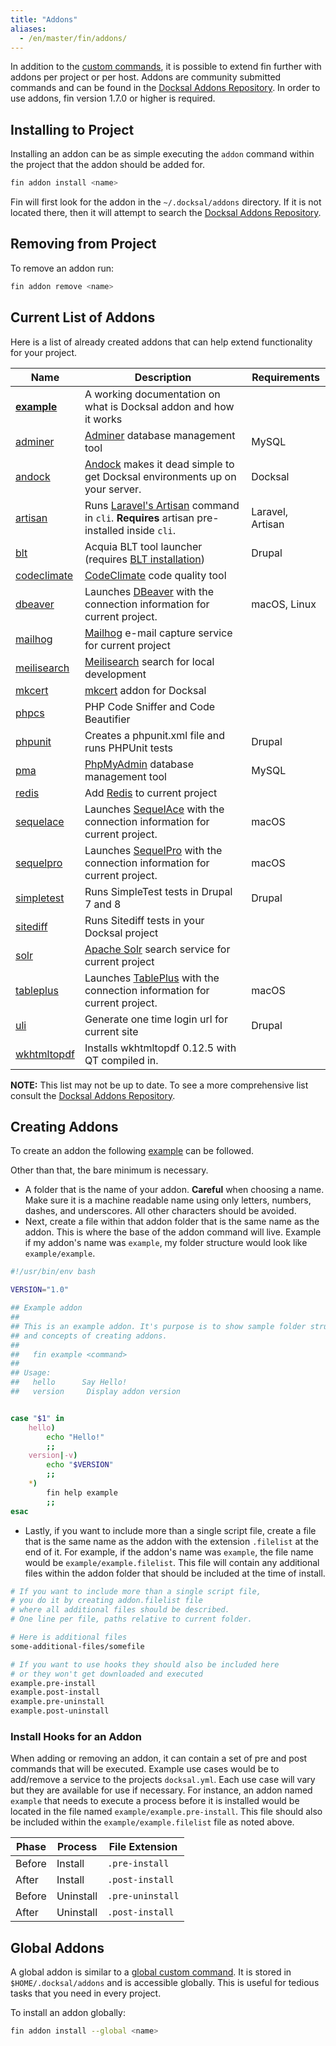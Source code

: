```yaml
---
title: "Addons"
aliases:
  - /en/master/fin/addons/
---
```


In addition to the [custom commands](/fin/custom-commands), it is possible to extend fin further with addons per project or per host. 
Addons are community submitted commands and can be found in the [Docksal Addons Repository](https://github.com/docksal/addons).
In order to use addons, fin version 1.7.0 or higher is required.

## Installing to Project

Installing an addon can be as simple executing the `addon` command within the project that the addon should be added for.

```bash
fin addon install <name>
```

Fin will first look for the addon in the `~/.docksal/addons` directory. If it is not located there, then it will attempt to search the [Docksal Addons Repository](https://github.com/docksal/addons).

## Removing from Project

To remove an addon run:

```bash
fin addon remove <name>
```

## Current List of Addons

Here is a list of already created addons that can help extend functionality for your project.

|   Name	|  Description 	|  Requirements 	|
|--- |--- |--- |
|   **[example](example)**	|  A working documentation on what is Docksal addon and how it works 	|  |
|   [adminer](adminer) | [Adminer](https://www.adminer.org/) database management tool | MySQL |
|   [andock](andock) | [Andock](https://andock.readthedocs.io/en/latest/) makes it dead simple to get Docksal environments up on your server. | Docksal |
|   [artisan](artisan) | Runs [Laravel's Artisan](https://laravel.com/docs/artisan) command in `cli`. **Requires** artisan pre-installed inside `cli`. | Laravel, Artisan |
|   [blt](blt) | Acquia BLT tool launcher (requires [BLT installation](https://blog.docksal.io/docksal-and-acquia-blt-1552540a3b9f)) | Drupal |
|   [codeclimate](codeclimate) | [CodeClimate](https://codeclimate.com/) code quality tool | |
|   [dbeaver](dbeaver) | Launches [DBeaver](https://dbeaver.io/) with the connection information for current project. | macOS, Linux |
|   [mailhog](mailhog) | [Mailhog](https://github.com/mailhog/MailHog) e-mail capture service for current project |  |
|   [meilisearch](meilisearch) | [Meilisearch](https://www.meilisearch.com/) search for local development | |
|   [mkcert](mkcert) | [mkcert](https://github.com/FiloSottile/mkcert) addon for Docksal |  |
|   [phpcs](phpcs) | PHP Code Sniffer and Code Beautifier | |
|   [phpunit](phpunit) | Creates a phpunit.xml file and runs PHPUnit tests | Drupal |
|   [pma](pma) | [PhpMyAdmin](https://www.phpmyadmin.net/) database management tool | MySQL |
|   [redis](redis) | Add [Redis](https://redis.io/) to current project |  |
|   [sequelace](sequelace) | Launches [SequelAce](https://github.com/Sequel-Ace/Sequel-Ace) with the connection information for current project. | macOS |
|   [sequelpro](sequelpro) | Launches [SequelPro](https://www.sequelpro.com) with the connection information for current project. | macOS |
|   [simpletest](simpletest) | Runs SimpleTest tests in Drupal 7 and 8 | Drupal |
|   [sitediff](sitediff) | Runs Sitediff tests in your Docksal project | |
|   [solr](solr) | [Apache Solr](http://lucene.apache.org/solr/) search service for current project |  |
|   [tableplus](tableplus) | Launches [TablePlus](https://www.tableplus.com) with the connection information for current project. | macOS |
|   [uli](uli) | Generate one time login url for current site | Drupal |
|   [wkhtmltopdf](wkhtmltopdf) | Installs wkhtmltopdf 0.12.5 with QT compiled in. |  |

__NOTE:__ This list may not be up to date. To see a more comprehensive list consult the [Docksal Addons Repository](https://github.com/docksal/addons). 

## Creating Addons

To create an addon the following [example](https://github.com/docksal/addons/tree/master/example) can be followed.

Other than that, the bare minimum is necessary.

* A folder that is the name of your addon. **Careful** when choosing a name. Make sure it is a machine readable name using only
letters, numbers, dashes, and underscores. All other characters should be avoided.
* Next, create a file within that addon folder that is the same name as the addon. This is where the base of the addon command will
live. Example if my addon's name was `example`, my folder structure would look like `example/example`.

```bash
#!/usr/bin/env bash

VERSION="1.0"

## Example addon
##
## This is an example addon. It's purpose is to show sample folder structure
## and concepts of creating addons.
##
##   fin example <command>
##
## Usage:
##   hello      Say Hello!
##   version     Display addon version


case "$1" in
	hello)
		echo "Hello!"
		;;
	version|-v)
		echo "$VERSION"
		;;
	*)
		fin help example
		;;
esac
```

* Lastly, if you want to include more than a single script file, create a file that is the same name as the addon with the extension `.filelist` at the end of it. For example, if the addon's name was `example`, the file name would be `example/example.filelist`. This file will contain any additional files within the addon folder that should be included at the time of install.

```bash
# If you want to include more than a single script file,
# you do it by creating addon.filelist file
# where all additional files should be described.
# One line per file, paths relative to current folder.

# Here is additional files
some-additional-files/somefile

# If you want to use hooks they should also be included here
# or they won't get downloaded and executed
example.pre-install
example.post-install
example.pre-uninstall
example.post-uninstall
```

### Install Hooks for an Addon

When adding or removing an addon, it can contain a set of pre and post commands that will be executed. Example use cases would be to add/remove a service to the projects `docksal.yml`. Each use case will vary but they are available for use if necessary. For instance, an addon named `example` that needs to execute a process before it is installed would be located in the file named `example/example.pre-install`. This file should also be included within the `example/example.filelist` file as noted above.


Phase | Process | File Extension
------|---------|----------------
Before | Install | `.pre-install`
After | Install | `.post-install`
Before | Uninstall | `.pre-uninstall`
After | Uninstall | `.post-install`

## Global Addons

A global addon is similar to a [global custom command](/fin/custom-commands/#global-custom-commands). It is stored in `$HOME/.docksal/addons` and is accessible globally. This is useful for tedious tasks that you need in every project.

To install an addon globally:

```bash
fin addon install --global <name>
```
